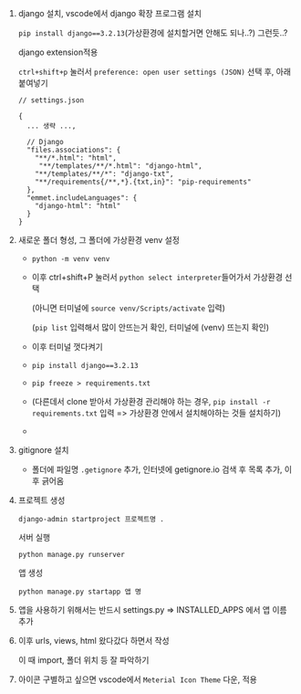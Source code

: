 1. django 설치, vscode에서 django 확장 프로그램 설치

   `pip install django==3.2.13`(가상환경에 설치할거면 안해도 되나..?) 그런듯..?

   django extension적용 

   `ctrl+shift+p` 눌러서 `preference: open user settings (JSON)` 선택 후, 아래 붙여넣기

   ```
   // settings.json
   
   {
     ... 생략 ...,
   
     // Django
     "files.associations": {
       "**/*.html": "html",
   	    "**/templates/**/*.html": "django-html",
       "**/templates/**/*": "django-txt",
       "**/requirements{/**,*}.{txt,in}": "pip-requirements"
     },
     "emmet.includeLanguages": {
       "django-html": "html"
     }
   }
   ```

   

2. 새로운 폴더 형성, 그 폴더에 가상환경 venv 설정

   - `python -m venv venv`

   - 이후 ctrl+shift+P 눌러서 `python select interpreter`들어가서 가상환경 선택

     (아니면 터미널에 `source venv/Scripts/activate` 입력)

     (`pip list` 입력해서 많이 안뜨는거 확인, 터미널에 (venv) 뜨는지 확인)

   - 이후 터미널 껏다켜기

   - `pip install django==3.2.13`

   - `pip freeze > requirements.txt`

   - (다른데서 clone 받아서 가상환경 관리해야 하는 경우, `pip install -r requirements.txt` 입력 => 가상환경 안에서 설치해야하는 것들 설치하기)

   - 

3. gitignore 설치

   - 폴더에 파일명 `.getignore` 추가, 인터넷에 getignore.io 검색 후 목록 추가, 이후 긁어옴

4. 프로젝트 생성

   `django-admin startproject 프로젝트명 .`

   서버 실행

   `python manage.py runserver`

   앱 생성

   `python manage.py startapp 앱 명`

5. 앱을 사용하기 위해서는 반드시 settings.py => INSTALLED_APPS 에서 앱 이름 추가

6. 이후 urls, views, html 왔다갔다 하면서 작성

   이 때 import, 폴더 위치 등 잘 파악하기

7. 아이콘 구별하고 싶으면 vscode에서 `Meterial Icon Theme` 다운, 적용
